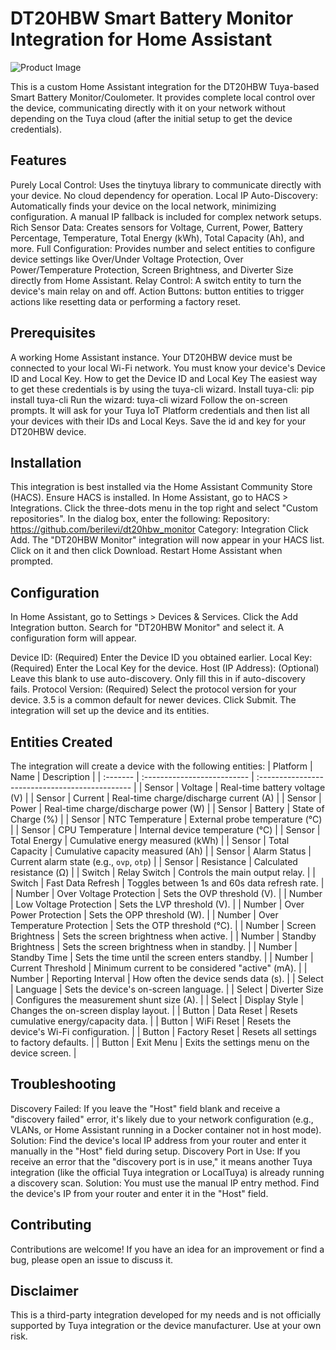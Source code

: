 # DT20HBW Smart Battery Monitor Integration for Home Assistant

![Product Image](images/dt20hbw.avif)


This is a custom Home Assistant integration for the DT20HBW Tuya-based Smart Battery Monitor/Coulometer.
It provides complete local control over the device, communicating directly with it on your network without depending on the Tuya cloud (after the initial setup to get the device credentials).

## Features
Purely Local Control: Uses the tinytuya library to communicate directly with your device. No cloud dependency for operation.
Local IP Auto-Discovery: Automatically finds your device on the local network, minimizing configuration. A manual IP fallback is included for complex network setups.
Rich Sensor Data: Creates sensors for Voltage, Current, Power, Battery Percentage, Temperature, Total Energy (kWh), Total Capacity (Ah), and more.
Full Configuration: Provides number and select entities to configure device settings like Over/Under Voltage Protection, Over Power/Temperature Protection, Screen Brightness, and Diverter Size directly from Home Assistant.
Relay Control: A switch entity to turn the device's main relay on and off.
Action Buttons: button entities to trigger actions like resetting data or performing a factory reset.
## Prerequisites
A working Home Assistant instance.
Your DT20HBW device must be connected to your local Wi-Fi network.
You must know your device's Device ID and Local Key.
How to get the Device ID and Local Key
The easiest way to get these credentials is by using the tuya-cli wizard.
Install tuya-cli: pip install tuya-cli
Run the wizard: tuya-cli wizard
Follow the on-screen prompts. It will ask for your Tuya IoT Platform credentials and then list all your devices with their IDs and Local Keys.
Save the id and key for your DT20HBW device.
## Installation
This integration is best installed via the Home Assistant Community Store (HACS).
Ensure HACS is installed.
In Home Assistant, go to HACS > Integrations.
Click the three-dots menu in the top right and select "Custom repositories".
In the dialog box, enter the following:
Repository: https://github.com/berilevi/dt20hbw_monitor
Category: Integration
Click Add.
The "DT20HBW Monitor" integration will now appear in your HACS list. Click on it and then click Download.
Restart Home Assistant when prompted.
## Configuration
In Home Assistant, go to Settings > Devices & Services.
Click the Add Integration button.
Search for "DT20HBW Monitor" and select it.
A configuration form will appear.

Device ID: (Required) Enter the Device ID you obtained earlier.
Local Key: (Required) Enter the Local Key for the device.
Host (IP Address): (Optional) Leave this blank to use auto-discovery. Only fill this in if auto-discovery fails.
Protocol Version: (Required) Select the protocol version for your device. 3.5 is a common default for newer devices.
Click Submit. The integration will set up the device and its entities.
## Entities Created

The integration will create a device with the following entities:
| Platform | Name                        | Description                                     |
| :------- | :-------------------------- | :---------------------------------------------- |
| Sensor   | Voltage                     | Real-time battery voltage (V)                   |
| Sensor   | Current                     | Real-time charge/discharge current (A)          |
| Sensor   | Power                       | Real-time charge/discharge power (W)            |
| Sensor   | Battery                     | State of Charge (%)                             |
| Sensor   | NTC Temperature             | External probe temperature (°C)                 |
| Sensor   | CPU Temperature             | Internal device temperature (°C)                |
| Sensor   | Total Energy                | Cumulative energy measured (kWh)                |
| Sensor   | Total Capacity              | Cumulative capacity measured (Ah)               |
| Sensor   | Alarm Status                | Current alarm state (e.g., `ovp`, `otp`)        |
| Sensor   | Resistance                  | Calculated resistance (Ω)                       |
| Switch   | Relay Switch                | Controls the main output relay.                 |
| Switch   | Fast Data Refresh           | Toggles between 1s and 60s data refresh rate.   |
| Number   | Over Voltage Protection     | Sets the OVP threshold (V).                     |
| Number   | Low Voltage Protection      | Sets the LVP threshold (V).                     |
| Number   | Over Power Protection       | Sets the OPP threshold (W).                     |
| Number   | Over Temperature Protection | Sets the OTP threshold (°C).                    |
| Number   | Screen Brightness           | Sets the screen brightness when active.         |
| Number   | Standby Brightness          | Sets the screen brightness when in standby.     |
| Number   | Standby Time                | Sets the time until the screen enters standby.  |
| Number   | Current Threshold           | Minimum current to be considered "active" (mA). |
| Number   | Reporting Interval          | How often the device sends data (s).            |
| Select   | Language                    | Sets the device's on-screen language.           |
| Select   | Diverter Size               | Configures the measurement shunt size (A).      |
| Select   | Display Style               | Changes the on-screen display layout.           |
| Button   | Data Reset                  | Resets cumulative energy/capacity data.         |
| Button   | WiFi Reset                  | Resets the device's Wi-Fi configuration.        |
| Button   | Factory Reset               | Resets all settings to factory defaults.        |
| Button   | Exit Menu                   | Exits the settings menu on the device screen.   |

## Troubleshooting
Discovery Failed: If you leave the "Host" field blank and receive a "discovery failed" error, it's likely due to your network configuration (e.g., VLANs, or Home Assistant running in a Docker container not in host mode).
Solution: Find the device's local IP address from your router and enter it manually in the "Host" field during setup.
Discovery Port in Use: If you receive an error that the "discovery port is in use," it means another Tuya integration (like the official Tuya integration or LocalTuya) is already running a discovery scan.
Solution: You must use the manual IP entry method. Find the device's IP from your router and enter it in the "Host" field.
## Contributing
Contributions are welcome! If you have an idea for an improvement or find a bug, please open an issue to discuss it.
## Disclaimer
This is a third-party integration developed for my needs and is not officially supported by Tuya integration or the device manufacturer. Use at your own risk.
